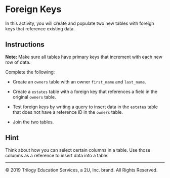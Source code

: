 # Foreign Keys

In this activity, you will create and populate two new tables with foreign keys that reference existing data.

## Instructions

**Note:** Make sure all tables have primary keys that increment with each new row of data.

Complete the following:

* Create an `owners` table with an owner `first_name` and `last_name`.

* Create a `estates` table with a foreign key that references a field in the original `owners` table.

* Test foreign keys by writing a query to insert data in the `estates` table that does not have a reference ID in the `owners` table.

* Join the two tables.

## Hint

Think about how you can select certain columns in a table. Use those columns as a reference to insert data into a table.

---

© 2019 Trilogy Education Services, a 2U, Inc. brand. All Rights Reserved.
